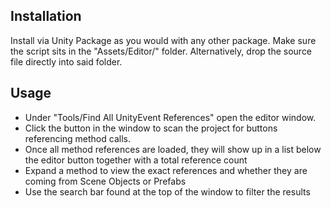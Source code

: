 ## Installation
Install via Unity Package as you would with any other package. Make sure the script sits in the "Assets/Editor/" folder.
Alternatively, drop the source file directly into said folder.

## Usage
- Under "Tools/Find All UnityEvent References" open the editor window.
- Click the button in the window to scan the project for buttons referencing method calls.
- Once all method references are loaded, they will show up in a list below the editor button together with a total reference count
- Expand a method to view the exact references and whether they are coming from Scene Objects or Prefabs
- Use the search bar found at the top of the window to filter the results
